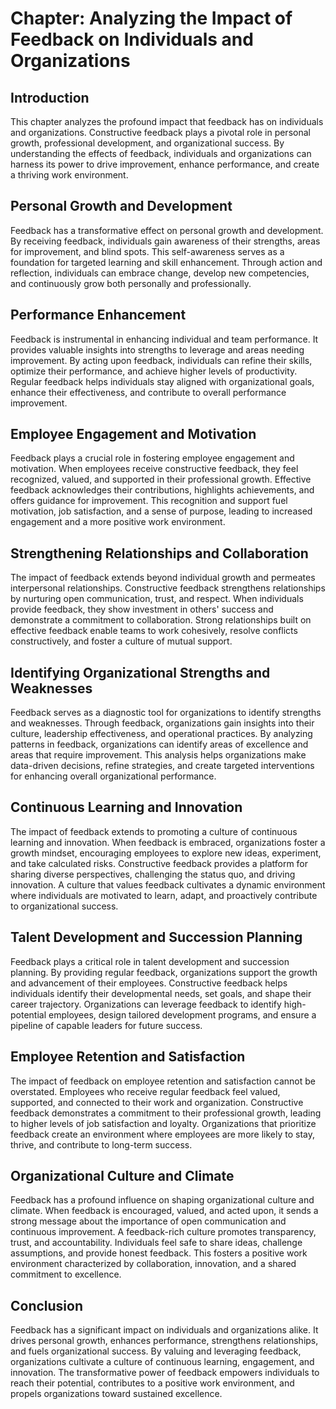 Chapter: Analyzing the Impact of Feedback on Individuals and Organizations
==========================================================================

Introduction
------------

This chapter analyzes the profound impact that feedback has on individuals and organizations. Constructive feedback plays a pivotal role in personal growth, professional development, and organizational success. By understanding the effects of feedback, individuals and organizations can harness its power to drive improvement, enhance performance, and create a thriving work environment.

Personal Growth and Development
-------------------------------

Feedback has a transformative effect on personal growth and development. By receiving feedback, individuals gain awareness of their strengths, areas for improvement, and blind spots. This self-awareness serves as a foundation for targeted learning and skill enhancement. Through action and reflection, individuals can embrace change, develop new competencies, and continuously grow both personally and professionally.

Performance Enhancement
-----------------------

Feedback is instrumental in enhancing individual and team performance. It provides valuable insights into strengths to leverage and areas needing improvement. By acting upon feedback, individuals can refine their skills, optimize their performance, and achieve higher levels of productivity. Regular feedback helps individuals stay aligned with organizational goals, enhance their effectiveness, and contribute to overall performance improvement.

Employee Engagement and Motivation
----------------------------------

Feedback plays a crucial role in fostering employee engagement and motivation. When employees receive constructive feedback, they feel recognized, valued, and supported in their professional growth. Effective feedback acknowledges their contributions, highlights achievements, and offers guidance for improvement. This recognition and support fuel motivation, job satisfaction, and a sense of purpose, leading to increased engagement and a more positive work environment.

Strengthening Relationships and Collaboration
---------------------------------------------

The impact of feedback extends beyond individual growth and permeates interpersonal relationships. Constructive feedback strengthens relationships by nurturing open communication, trust, and respect. When individuals provide feedback, they show investment in others' success and demonstrate a commitment to collaboration. Strong relationships built on effective feedback enable teams to work cohesively, resolve conflicts constructively, and foster a culture of mutual support.

Identifying Organizational Strengths and Weaknesses
---------------------------------------------------

Feedback serves as a diagnostic tool for organizations to identify strengths and weaknesses. Through feedback, organizations gain insights into their culture, leadership effectiveness, and operational practices. By analyzing patterns in feedback, organizations can identify areas of excellence and areas that require improvement. This analysis helps organizations make data-driven decisions, refine strategies, and create targeted interventions for enhancing overall organizational performance.

Continuous Learning and Innovation
----------------------------------

The impact of feedback extends to promoting a culture of continuous learning and innovation. When feedback is embraced, organizations foster a growth mindset, encouraging employees to explore new ideas, experiment, and take calculated risks. Constructive feedback provides a platform for sharing diverse perspectives, challenging the status quo, and driving innovation. A culture that values feedback cultivates a dynamic environment where individuals are motivated to learn, adapt, and proactively contribute to organizational success.

Talent Development and Succession Planning
------------------------------------------

Feedback plays a critical role in talent development and succession planning. By providing regular feedback, organizations support the growth and advancement of their employees. Constructive feedback helps individuals identify their developmental needs, set goals, and shape their career trajectory. Organizations can leverage feedback to identify high-potential employees, design tailored development programs, and ensure a pipeline of capable leaders for future success.

Employee Retention and Satisfaction
-----------------------------------

The impact of feedback on employee retention and satisfaction cannot be overstated. Employees who receive regular feedback feel valued, supported, and connected to their work and organization. Constructive feedback demonstrates a commitment to their professional growth, leading to higher levels of job satisfaction and loyalty. Organizations that prioritize feedback create an environment where employees are more likely to stay, thrive, and contribute to long-term success.

Organizational Culture and Climate
----------------------------------

Feedback has a profound influence on shaping organizational culture and climate. When feedback is encouraged, valued, and acted upon, it sends a strong message about the importance of open communication and continuous improvement. A feedback-rich culture promotes transparency, trust, and accountability. Individuals feel safe to share ideas, challenge assumptions, and provide honest feedback. This fosters a positive work environment characterized by collaboration, innovation, and a shared commitment to excellence.

Conclusion
----------

Feedback has a significant impact on individuals and organizations alike. It drives personal growth, enhances performance, strengthens relationships, and fuels organizational success. By valuing and leveraging feedback, organizations cultivate a culture of continuous learning, engagement, and innovation. The transformative power of feedback empowers individuals to reach their potential, contributes to a positive work environment, and propels organizations toward sustained excellence.
